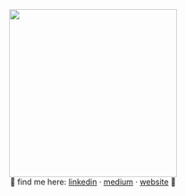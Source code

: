 <div id="header" align="center">
 <img src="https://media1.giphy.com/media/WHYuIu9WgaoZv73ksq/giphy.gif" width="300"><br>
 💛 find me here: <a href="https://www.linkedin.com/in/natashapetrus/">linkedin</a> · <a href="http://medium.natashapetrus.com/">medium</a> · <a href="https://natashapetrus.com/">website</a> 💛
</div>

 
<!--
**natashapetrus/natashapetrus** is a ✨ _special_ ✨ repository because its `README.md` (this file) appears on your GitHub profile.

Here are some ideas to get you started:

- 🔭 I’m currently working on ...
- 🌱 I’m currently learning ...
- 👯 I’m looking to collaborate on ...
- 🤔 I’m looking for help with ...
- 💬 Ask me about ...
- 📫 How to reach me: ...
- 😄 Pronouns: ...
- ⚡ Fun fact: ...
-->
